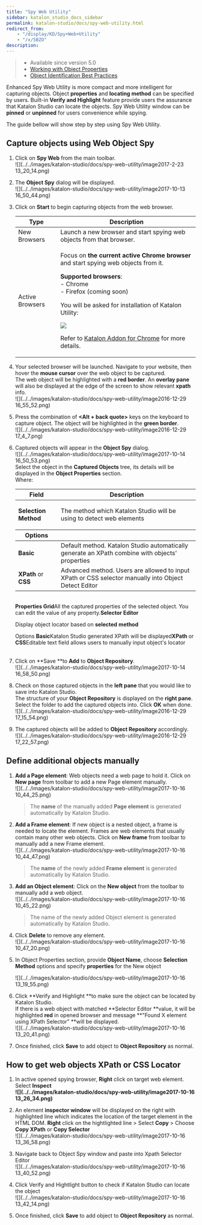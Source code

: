 ```yaml
---
title: "Spy Web Utility" 
sidebar: katalon_studio_docs_sidebar
permalink: katalon-studio/docs/spy-web-utility.html 
redirect_from:
    - "/display/KD/Spy+Web+Utility"
    - "/x/5BZO"
description: 
---
```

> *   Available since version 5.0
> *   [Working with Object Properties](/x/ZxlO)
> *   [Object Identification Best Practices](/display/KD/Optimizing+Object+Identification+and+Tools)

Enhanced Spy Web Utility is more compact and more intelligent for capturing objects. Object **properties** and **locating method** can be specified by users. Built-in **Verify and Highlight** feature provide users the assurance that Katalon Studio can locate the objects. Spy Web Utility window can be **pinned** or **unpinned** for users convenience while spying.

The guide bellow will show step by step using Spy Web Utility.

Capture objects using Web Object Spy
------------------------------------

1.  Click on **Spy Web** from the main toolbar.  
    ![](../../images/katalon-studio/docs/spy-web-utility/image2017-2-23 13_20_14.png)  
      
    
2.  The **Object Spy** dialog will be displayed.  
    ![](../../images/katalon-studio/docs/spy-web-utility/image2017-10-13 16_50_44.png)  
      
    
3.  Click on **Start** to begin capturing objects from the web browser.
    
    <table><thead><tr><th>Type</th><th>Description</th></tr></thead><tbody><tr><td>New Browsers</td><td>Launch a new browser and start spying web objects from that browser.</td></tr><tr><td>Active Browsers</td><td><p>Focus on <strong>the current active Chrome browser</strong> and start spying web objects from it.</p><p><strong>Supported browsers</strong>:<br>- Chrome<br>- Firefox (coming soon)</p><p>You will be asked for installation of Katalon Utility:</p><p><img src="../../images/katalon-studio/docs/spy-web-utility/image2017-2-23 11_54_29.png"></p><p>Refer to <a href="/display/KD/Katalon+Addon+for+Chrome">Katalon Addon for Chrome</a> for more details.</p></td></tr></tbody></table>
    
4.  Your selected browser will be launched. Navigate to your website, then hover the **mouse cursor** over the web object to be captured.  
    The web object will be highlighted with a **red border**. An **overlay pane** will also be displayed at the edge of the screen to show relevant **xpath** info.  
    ![](../../images/katalon-studio/docs/spy-web-utility/image2016-12-29 16_55_52.png)  
      
    
5.  Press the combination of **<Alt + back quote>** keys on the keyboard to capture object. The object will be highlighted in the **green border**.   
    ![](../../images/katalon-studio/docs/spy-web-utility/image2016-12-29 17_4_7.png)  
      
    
6.  Captured objects will appear in the **Object Spy** dialog.  
    ![](../../images/katalon-studio/docs/spy-web-utility/image2017-10-14 16_50_53.png)  
    Select the object in the **Captured Objects** tree, its details will be displayed in the **Object Properties** section.  
    Where:
    
    <table><thead><tr><th>Field</th><th>Description</th></tr></thead><tbody><tr><td><strong>Selection Method</strong></td><td><p>The method which Katalon Studio will be using to detect web elements</p><thead><tr><th>Options</th><th>&nbsp;</th></tr></thead><tbody><tr><td><strong>Basic</strong></td><td>Default method. Katalon Studio automatically generate an XPath combine with objects' properties</td></tr><tr><td><strong>XPath</strong> or <strong>CSS</strong></td><td>Advanced method. Users are allowed to input XPath or CSS selector manually into Object Detect Editor</td></tr></tbody><table></table></td></tr><tr><td><strong>Properties Grid</strong></td><td>All the captured properties of the selected object. You can edit the value of any property.</td></tr><tr><td><strong>Selector Editor</strong></td><td><p>Display object locator based on <strong>selected</strong> <strong>method</strong></p><thead><tr><th>Options</th><th>&nbsp;</th></tr></thead><tbody><tr><td><strong>Basic</strong></td><td>Katalon Studio generated XPath will be displayed</td></tr><tr><td><strong>XPath </strong>or <strong>CSS</strong></td><td>Editable text field allows users to manually input object's locator</td></tr></tbody><table></table></td></tr></tbody></table>
    
7.  Click on **Save **to **Add** to **Object Repository**.  
    ![](../../images/katalon-studio/docs/spy-web-utility/image2017-10-14 16_58_50.png)  
      
    
8.  Check on those captured objects in the **left pane** that you would like to save into Katalon Studio.   
    The structure of your **Object Repository** is displayed on the **right pane**. Select the folder to add the captured objects into. Click **OK** when done.  
    ![](../../images/katalon-studio/docs/spy-web-utility/image2016-12-29 17_15_54.png)  
      
    
9.  The captured objects will be added to **Object Repository** accordingly.  
    ![](../../images/katalon-studio/docs/spy-web-utility/image2016-12-29 17_22_57.png)

Define additional objects manually
----------------------------------

1.  **Add a Page element**: Web objects need a web page to hold it. Click on **New page** from toolbar to add a new Page element manually.  
    ![](../../images/katalon-studio/docs/spy-web-utility/image2017-10-16 10_44_25.png)
    
    > The **name** of the manually added **Page element** is generated automatically by Katalon Studio.
    
      
      
    
2.  **Add a Frame element**: If new object is a nested object, a frame is needed to locate the element. Frames are web elements that usually contain many other web objects. Click on **New frame** from toolbar to manually add a new Frame element.  
    ![](../../images/katalon-studio/docs/spy-web-utility/image2017-10-16 10_44_47.png)
    
    > The **name** of the newly added **Frame element** is generated automatically by Katalon Studio. 
    
      
      
    
3.  **Add an Object element**: Click on the **New object** from the toolbar to manually add a web object.  
    ![](../../images/katalon-studio/docs/spy-web-utility/image2017-10-16 10_45_22.png)
    
    > The name of the newly added Object element is generated automatically by Katalon Studio.
    
4.  Click **Delete** to remove any element.   
    ![](../../images/katalon-studio/docs/spy-web-utility/image2017-10-16 10_47_20.png)  
      
    
5.  In Object Properties section, provide **Object Name**, choose **Selection Method** options and specify **properties** for the New object
    
    ![](../../images/katalon-studio/docs/spy-web-utility/image2017-10-16 13_19_55.png)  
      
      
    
6.  Click **Verify and Highlight **to make sure the object can be located by Katalon Studio.   
    If there is a web object with matched **Selector Editor **value, it will be highlighted **red** in opened browser and message **"Found X element using XPath Selector" **will be displayed.    
    ![](../../images/katalon-studio/docs/spy-web-utility/image2017-10-16 13_20_41.png)  
      
    
7.  Once finished, click **Save** to add object to **Object Repository** as normal.
    

How to get web objects XPath or CSS Locator
-------------------------------------------

1.  In active opened spying browser, **Right** click on target web element. Select **Inspect**  
    **![](../../images/katalon-studio/docs/spy-web-utility/image2017-10-16 13_26_34.png)**  
      
    
2.  An element **inspector window** will be displayed on the right with highlighted line which indicates the location of the target element in the HTML DOM. **Right** click on the hightlighted line > Select **Copy** \> Choose **Copy XPath** or **Copy Selector**  
    ![](../../images/katalon-studio/docs/spy-web-utility/image2017-10-16 13_36_58.png)  
      
    
3.  Navigate back to Object Spy window and paste into Xpath Selector Editor  
    ![](../../images/katalon-studio/docs/spy-web-utility/image2017-10-16 13_40_52.png)  
      
    
4.  Click Verify and Hightlight button to check if Katalon Studio can locate the object  
    ![](../../images/katalon-studio/docs/spy-web-utility/image2017-10-16 13_42_14.png)  
      
    
5.  Once finished, click **Save** to add object to **Object Repository** as normal.